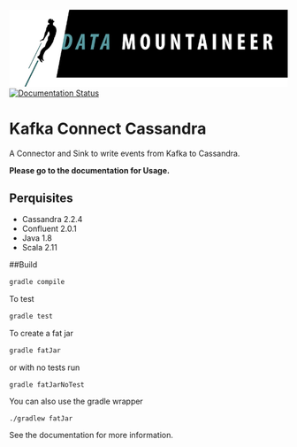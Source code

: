 ![](../images/DM-logo.jpg)
[![Documentation Status](https://readthedocs.org/projects/streamreactor/badge?version=latest)](http://docs.datamountaineer.com/en/latest/cassandra.html/?badge=latest)

# Kafka Connect Cassandra

A Connector and Sink to write events from Kafka to Cassandra. 

**Please go to the documentation for Usage.**

## Perquisites
* Cassandra 2.2.4
* Confluent 2.0.1
* Java 1.8 
* Scala 2.11

##Build

```bash
gradle compile
```

To test

```bash
gradle test
```

To create a fat jar

```bash
gradle fatJar
```

or with no tests run

```
gradle fatJarNoTest
```

You can also use the gradle wrapper

```
./gradlew fatJar
```

See the documentation for more information.
